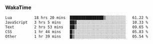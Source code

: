 ### WakaTime

<!--START_SECTION:waka-->

```txt
Lua          18 hrs 20 mins  ███████████████▒░░░░░░░░░   61.22 %
JavaScript   3 hrs 5 mins    ██▓░░░░░░░░░░░░░░░░░░░░░░   10.33 %
Text         2 hrs 53 mins   ██▒░░░░░░░░░░░░░░░░░░░░░░   09.65 %
CSS          1 hr 44 mins    █▒░░░░░░░░░░░░░░░░░░░░░░░   05.83 %
Other        1 hr 39 mins    █▒░░░░░░░░░░░░░░░░░░░░░░░   05.54 %
```

<!--END_SECTION:waka-->
